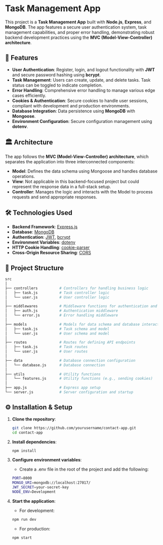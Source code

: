 # Task Management App

This project is a **Task Management App** built with **Node.js**, **Express**, and **MongoDB**. The app features a secure user authentication system, task management capabilities, and proper error handling, demonstrating robust backend development practices using the **MVC (Model-View-Controller) architecture**.

## 🚀 Features

- **User Authentication**: Register, login, and logout functionality with **JWT** and secure password hashing using **bcrypt**.
- **Task Management**: Users can create, update, and delete tasks. Task status can be toggled to indicate completion.
- **Error Handling**: Comprehensive error handling to manage various edge cases efficiently.
- **Cookies & Authentication**: Secure cookies to handle user sessions, compliant with development and production environments.
- **Database Integration**: Data persistence using **MongoDB** with **Mongoose**.
- **Environment Configuration**: Secure configuration management using **dotenv**.

## 🏛️ Architecture

The app follows the **MVC (Model-View-Controller) architecture**, which separates the application into three interconnected components:

- **Model**: Defines the data schema using Mongoose and handles database operations.
- **View**: Not applicable in this backend-focused project but could represent the response data in a full-stack setup.
- **Controller**: Manages the logic and interacts with the Model to process requests and send appropriate responses.

## 🛠️ Technologies Used

- **Backend Framework**: [Express.js](https://expressjs.com/)
- **Database**: [MongoDB](https://www.mongodb.com/)
- **Authentication**: [JWT](https://jwt.io/), [bcrypt](https://www.npmjs.com/package/bcrypt)
- **Environment Variables**: [dotenv](https://www.npmjs.com/package/dotenv)
- **HTTP Cookie Handling**: [cookie-parser](https://www.npmjs.com/package/cookie-parser)
- **Cross-Origin Resource Sharing**: [CORS](https://www.npmjs.com/package/cors)

## 📂 Project Structure

   ```bash
   src
│
├── controllers          # Controllers for handling business logic
│   ├── task.js          # Task controller logic
│   └── user.js          # User controller logic
│
├── middlewares          # Middleware functions for authentication and error handling
│   ├── auth.js          # Authentication middleware
│   └── error.js         # Error handling middleware
│
├── models               # Models for data schema and database interaction
│   ├── task.js          # Task schema and model
│   └── user.js          # User schema and model
│
├── routes               # Routes for defining API endpoints
│   ├── task.js          # Task routes
│   └── user.js          # User routes
│
├── data                 # Database connection configuration
│   └── database.js      # Database connection
│
├── utils                # Utility functions
│   └── features.js      # Utility functions (e.g., sending cookies)
│
├── app.js               # Express app setup
└── server.js            # Server configuration and startup
  ```



## ⚙️ Installation & Setup

1. **Clone the repository**:
   ```bash
   git clone https://github.com/yourusername/contact-app.git
   cd contact-app
   
2. **Install dependencies**:
   ```bash
   npm install
   
3. **Configure environment variables**:
   - Create a .env file in the root of the project and add the following:
   ```bash
   PORT=8000
   MONGO_URI=mongodb://localhost:27017/
   JWT_SECRET=your-secret-key
   NODE_ENV=Development
   ```

5. **Start the application**:
   - For development:
   ```bash
   npm run dev
   ```
   - For production:
   ```bash
   npm start
   ```


